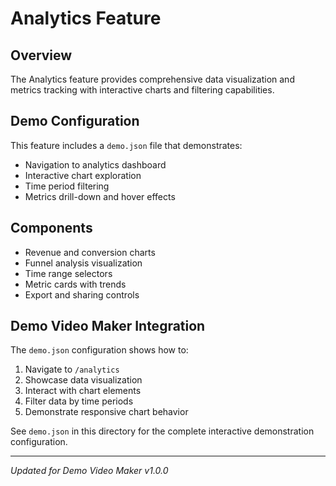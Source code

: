 # Analytics Feature

## Overview

The Analytics feature provides comprehensive data visualization and metrics tracking with interactive charts and filtering capabilities.

## Demo Configuration

This feature includes a `demo.json` file that demonstrates:
- Navigation to analytics dashboard
- Interactive chart exploration
- Time period filtering
- Metrics drill-down and hover effects

## Components

- Revenue and conversion charts
- Funnel analysis visualization
- Time range selectors
- Metric cards with trends
- Export and sharing controls

## Demo Video Maker Integration

The `demo.json` configuration shows how to:
1. Navigate to `/analytics`
2. Showcase data visualization
3. Interact with chart elements
4. Filter data by time periods
5. Demonstrate responsive chart behavior

See `demo.json` in this directory for the complete interactive demonstration configuration.

---
*Updated for Demo Video Maker v1.0.0*